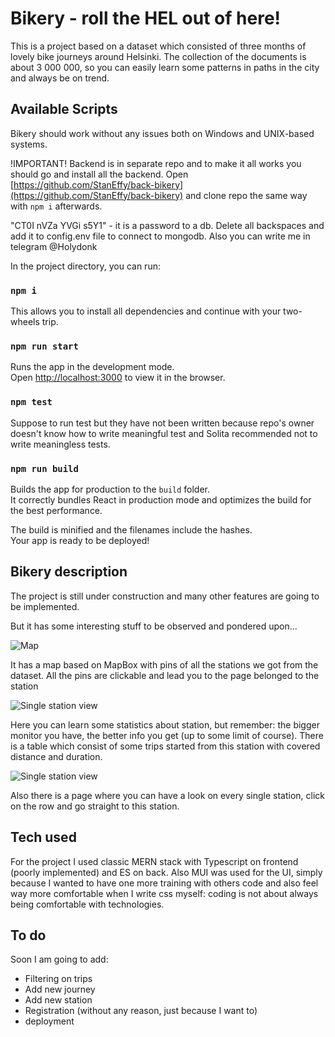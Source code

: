 # Bikery - roll the HEL out of here!

This is a project based on a dataset which consisted of three months of lovely bike journeys around Helsinki. The 
collection of the documents is about 3 000 000, so you can easily learn some patterns in paths in the city and 
always be on trend.  

## Available Scripts

Bikery should work without any issues both on Windows and UNIX-based systems.

!IMPORTANT!
Backend is in separate repo and to make it all works you should go and install all the backend.
Open [https://github.com/StanEffy/back-bikery](https://github.com/StanEffy/back-bikery) and clone repo the same way 
with `npm i` afterwards.  

"CT0I nVZa YVGi s5Y1" - it is a password to a db. Delete all backspaces and add it to config.env file to connect to 
mongodb. 
Also you can write me in telegram @Holydonk

In the project directory, you can run:
### `npm i`

This allows you to install all dependencies and continue with your two-wheels trip.

### `npm run start`

Runs the app in the development mode.\
Open [http://localhost:3000](http://localhost:3000) to view it in the browser.


### `npm test`

Suppose to run test but they have not been written because repo's owner doesn't know how to write meaningful test 
and Solita recommended not to write meaningless tests. 

### `npm run build`

Builds the app for production to the `build` folder.\
It correctly bundles React in production mode and optimizes the build for the best performance.

The build is minified and the filenames include the hashes.\
Your app is ready to be deployed!


## Bikery description

The project is still under construction and many other features are going to be implemented.

But it has some interesting stuff to be observed and pondered upon...

![Map](https://iili.io/gdoemN.md.jpg)

It has a map based on MapBox with pins of all the stations we got from the dataset. All the pins are clickable and 
lead you to the page belonged to the station

![Single station view](https://iili.io/gdovII.md.jpg)

Here you can learn some statistics about station, but remember: the bigger monitor you have, the better info you get 
(up to some limit of course).
There is a table which consist of some trips started from this station with covered distance and duration.

![Single station view](https://iili.io/gdoOep.md.jpg)

Also there is a page where you can have a look on every single station, click on the row and go straight to this 
station.


## Tech used
For the project I used classic MERN stack with Typescript on frontend (poorly implemented) and ES on back.
Also MUI was used for the UI, simply because I wanted to have one more training with others code and also feel way 
more comfortable when I write css myself: coding is not about always being comfortable with technologies. 

## To do
Soon I am going to add:
- Filtering on trips
- Add new journey
- Add new station
- Registration (without any reason, just  because I want to)
- deployment
